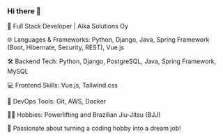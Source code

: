 ### Hi there 👋

🚀 Full Stack Developer | Aika Solutions Oy

🌐 Languages & Frameworks: Python, Django, Java, Spring Framework (Boot, Hibernate, Security, REST), Vue.js

🛠️ Backend Tech: Python, Django, PostgreSQL, Java, Spring Framework, MySQL

💻 Frontend Skills: Vue.js, Tailwind.css

🤖 DevOps Tools: Git, AWS, Docker

🏋️‍♂️ Hobbies: Powerlifting and Brazilian Jiu-Jitsu (BJJ)

🌟 Passionate about turning a coding hobby into a dream job!
